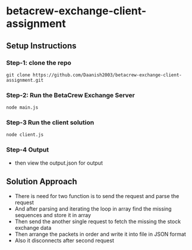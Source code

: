 # betacrew-exchange-client-assignment

## Setup Instructions

### Step-1: clone the repo
```
git clone https://github.com/Daanish2003/betacrew-exchange-client-assignment.git
```

### Step-2: Run the BetaCrew Exchange Server
```
node main.js
```

### Step-3 Run the client solution
```
node client.js
```

### Step-4 Output
 -  then view the output.json for output

## Solution Approach

 - There is need for two function is to send the request and parse the request
 - And after parsing and iterating the loop in array find the missing sequences and store it in array
 - Then send the another single request to fetch the missing the stock exchange data
 - Then arrange the packets in order and write it into file in JSON format
 - Also it disconnects after second request
